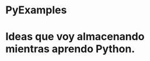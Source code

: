 # PyExamples

Ideas que voy almacenando mientras aprendo Python.
==================================================
